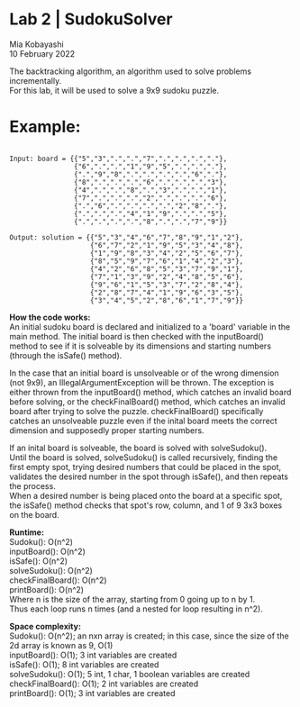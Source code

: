 # Lab 2 | SudokuSolver
Mia Kobayashi  
10 February 2022 

The backtracking algorithm, an algorithm used to solve problems incrementally.  
For this lab, it will be used to solve a 9x9 sudoku puzzle.  



# Example:
<pre><code> 
Input: board = {{"5","3",".",".","7",".",".",".","."},
                {"6",".",".","1","9","5",".",".","."},
                {".","9","8",".",".",".",".","6","."},
                {"8",".",".",".","6",".",".",".","3"},
                {"4",".",".","8",".","3",".",".","1"},
                {"7",".",".",".","2",".",".",".","6"},
                {".","6",".",".",".",".","2","8","."},
                {".",".",".","4","1","9",".",".","5"},
                {".",".",".",".","8",".",".","7","9"}}
                
Output: solution = {{"5","3","4","6","7","8","9","1","2"},
                    {"6","7","2","1","9","5","3","4","8"},
                    {"1","9","8","3","4","2","5","6","7"},
                    {"8","5","9","7","6","1","4","2","3"},
                    {"4","2","6","8","5","3","7","9","1"},
                    {"7","1","3","9","2","4","8","5","6"},
                    {"9","6","1","5","3","7","2","8","4"},
                    {"2","8","7","4","1","9","6","3","5"},
                    {"3","4","5","2","8","6","1","7","9"}}
</code></pre>

**How the code works:**  
An initial sudoku board is declared and initialized to a 'board' variable in the main method.  The initial board is then checked with the inputBoard() method to see if it is solveable by its dimensions and starting numbers (through the isSafe() method).  

In the case that an initial board is unsolveable or of the wrong dimension (not 9x9), an IllegalArgumentException will be thrown.  The exception is either thrown from the inputBoard() method, which catches an invalid board before solving, or the checkFinalBoard() method, which catches an invalid board after trying to solve the puzzle.  checkFinalBoard() specifically catches an unsolveable puzzle even if the inital board meets the correct dimension and supposedly proper starting numbers.  

If an inital board is solveable, the board is solved with solveSudoku().  
Until the board is solved, solveSudoku() is called recursively, finding the first empty spot, trying desired numbers that could be placed in the spot, validates the desired number in the spot through isSafe(), and then repeats the process.  
When a desired number is being placed onto the board at a specific spot, the isSafe() method checks that spot's row, column, and 1 of 9 3x3 boxes on the board.  


**Runtime:**  
Sudoku(): O(n^2)  
inputBoard(): O(n^2)  
isSafe(): O(n^2)  
solveSudoku(): O(n^2)  
checkFinalBoard(): O(n^2)  
printBoard(): O(n^2)  
Where n is the size of the array, starting from 0 going up to n by 1.  
Thus each loop runs n times (and a nested for loop resulting in n^2).  

**Space complexity:**  
Sudoku(): O(n^2); an nxn array is created; in this case, since the size of the 2d array is known as 9, O(1)  
inputBoard(): O(1); 3 int variables are created  
isSafe(): O(1); 8 int variables are created  
solveSudoku(): O(1); 5 int, 1 char, 1 boolean variables are created  
checkFinalBoard(): O(1); 2 int variables are created  
printBoard(): O(1); 3 int variables are created  
